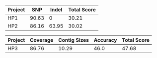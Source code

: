 | Project | SNP   | Indel | Total Score |
| ------- | ----- | ----- | ----------- |
| HP1     | 90.63 | 0     | 30.21       |
| HP2     | 86.16 | 63.95 | 30.02       |

| Project | Coverage | Contig Sizes | Accuracy | Total Score |
| ------- | -------- | ------------ | -------- | ----------- |
| HP3     | 86.76    | 10.29        | 46.0     | 47.68       |
